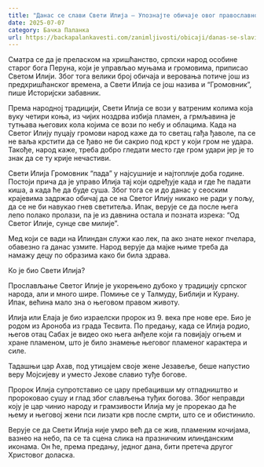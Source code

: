 ```yaml
---
title: "Данас се слави Свети Илија – Упознајте обичаје овог православног празника"
date: 2025-07-07
category: Бачка Паланка
url: https://backapalankavesti.com/zanimljivosti/obicaji/danas-se-slavi-sveti-ilija-upoznajte-obicaje-ovog-pravoslavnog-praznika/
---
```


Сматра се да је преласком на хришћанство, српски народ особине старог бога Перуна, који је управљао муњама и громовима, приписао Светом Илији. Због тога велики број обичаја и веровања потиче још из предхришћанског времена, а Свети Илија се још назива и “Громовник”, пише Историјски забавник.

Према народној традицији, Свети Илија се вози у ватреним колима која вуку четири коња, из чијих ноздрва избија пламен, а грмљавина је тутњава његових кола којима се вози по небу и облацима. Када на Светог Илију пуцају громови народ каже да то светац гађа ђаволе, па се не ваља крстити да се ђаво не би сакрио под крст у који гром не удара. Такође, народ каже, треба добро гледати место где гром удари јер је то знак да се ту крије нечастиви.

Свети Илија Громовник “пада” у најсушније и најтоплије доба године. Постоји прича да је управо Илија тај који одређује када и где ће падати киша, а када ће да буде суша. Због тога се и до данас у сеоским крајевима задржао обичај да се на Светог Илију никако не ради у пољу, да се не би навукао гнев светитеља. Ипак, верује се да после њега лепо полако пролази, па је из давнина остала и позната изрека: “Од Светог Илије, сунце све милије”.

Мед који се вади на Илиндан служи као лек, па ако знате неког пчелара, обавезно га данас узмите. Народ верује да мајке њиме треба да намажу децу по образима како би била здрава.

Ко је био Свети Илија?

Прослављање Светог Илије је укорењено дубоко у традицију српског народа, али и много шире. Помиње се у Талмуду, Библији и Курану. Ипак, већина мало зна о његовом правом животу.

Илија или Елаја је био израелски пророк из 9. века пре нове ере. Био је родом из Ароноба из града Тесвита. По предању, када се Илија родио, његов отац Сабах је видео око њега анђеле који га повијају огњем и хране пламеном, што је било знамење његовог пламеног карактера и силе.

Тадашњи цар Ахав, под утицајем своје жене Језавеље, беше напустио веру Мојсијеву и уместо Јехове славио туђе богове.

Пророк Илија супротставио се цару пребацивши му отпадништво и пророковао сушу и глад због слављења туђих богова. Због неправди коју је цар чинио народу и грамзивости Илија му је прорекао да ће њему и његовој жени пси лизати крв после смрти, што се и обистинило.

Верује се да Свети Илија није умро већ да се жив, пламеним кочијама, вазнео на небо, па се та сцена слика на празничким илинданским иконама. Он ће, према предању, једног дана, бити претеча другог Христовог доласка.
